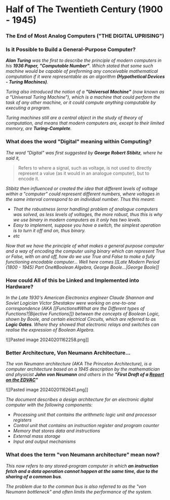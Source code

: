 
# Half of The Twentieth Century (1900 - 1945)
### The End of Most Analog Computers ("THE DIGITAL UPRISING")

### Is it Possible to Build a General-Purpose Computer?

***Alan Turing** was the first to describe the principle of modern computers in his **1936 Paper, "Computable Number"**. Which stated that some such machine would be capable of preforming any conceivable mathematical computation if it were representable as an algorithm **(Hypothetical Devices - Turing Machines)**.*

*Turing also introduced the notion of a **"Universal Machine"** (now known as a "Universal Turing Machine"), which is a machine that could perform the task of any other machine, or it could compute anything computable by executing a program.*

*Turing machines still are a central object in the study of theory of computation, and means that modern computers are, except to their limited memory, are **Turing-Complete**.*



### What does the word "Digital" meaning within Computing?

*The word "Digital" was first suggested by **George Robert Stibitz**, where he said it,*

> Refers to where a signal, such as voltage, is not used to directly represent a value (as it would in an analogue computer), but to encode it.

*Stibitz then influenced or created the idea that different levels of voltage within a "computer" could represent different numbers, where voltages in the same interval correspond to an individual number. Thus this meant:*
- *That the robustness (error handling) problem of analogue computers was solved, as less levels of voltages, the more robust, thus this is why we use binary in modern computers as it only has two levels.*
- *Easy to implement, suppose you have a switch, the simplest operation is to turn it off and on, thus binary.*
- *etc*


*Now that we have the principle of what makes a general purpose computer and a way of encoding the computer using binary which can represent True or False, with on and off, how do we use True and False to make a fully functioning encodable computer... Well here comes [[Late Modern Period (1800 - 1945) Part One#Boolean Algebra, George Boole...|George Boole]]*



### How could All of this be Linked and Implemented into Hardware?

*In the Late 1930's American Electronics engineer Claude Shannon and Soviet Logician Victor Shestakov were working on one-to-one correspondence (AKA [[Functions#What are the Different types of Functions?|Bijective Functions]]) between the concepts of Boolean Logic, shown by Boole, and certain electrical Circuits, which are referred to as **Logic Gates**. Where they showed that electronic relays and switches can realise the expression of Boolean Algebra.* 

![[Pasted image 20240201162258.png]]



### Better Architecture, Von Neumann Architecture...
*The von Neumann architecture (AKA The Princeton Architecture), is a computer architecture based on a 1945 description by the mathematician and physicist **John von Neumann** and others in the **"First Draft of a [Report on the EDVAC](https://en.wikipedia.org/wiki/First_Draft_of_a_Report_on_the_EDVAC)"***

![[Pasted image 20240201162641.png]]

*The document describes a design architecture for an electronic digital computer with the following components:*
- *Processing unit that contains the arithmetic logic unit and processor registers*
- *Control unit that contains an instruction register and program counter*
- *Memory that stores data and instructions*
- *External mass storage*
- *Input and output mechanisms*


### What does the term "von Neumann architecture" mean now?
*This now refers to any stored-program computer in which **an instruction fetch and a data operation cannot happen at the same time, due to the sharing of a common bus**.*

*The problem due to the common bus is also referred to as the "von Neumann bottleneck" and often limits the performance of the system.*
